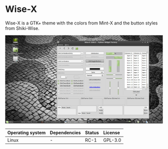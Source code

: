 # Wise-X

Wise-X is a GTK+ theme with the colors from Mint-X and the button styles from Shiki-Wise.

!["Screenshot of the Wise-X GTK+ theme"](https://github.com/ikem-krueger/wise-x/blob/master/Screenshot.jpg)

| Operating system | Dependencies         | Status | License |
| :--------------- | :------------------- | :----- | :------ |
| Linux            | -                    | RC-1   | GPL-3.0 |

